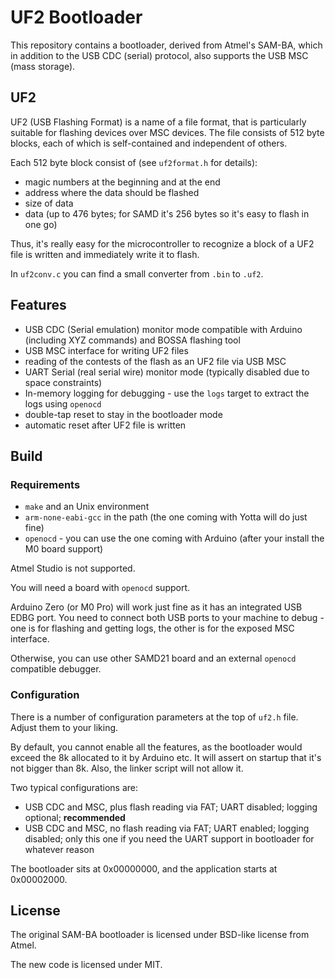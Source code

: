 # UF2 Bootloader

This repository contains a bootloader, derived from Atmel's SAM-BA,
which in addition to the USB CDC (serial) protocol, also supports
the USB MSC (mass storage).

## UF2 

UF2 (USB Flashing Format) is a name of a file format, that is particularly 
suitable for flashing devices over MSC devices. The file consists
of 512 byte blocks, each of which is self-contained and independent
of others.

Each 512 byte block consist of (see `uf2format.h` for details):
* magic numbers at the beginning and at the end
* address where the data should be flashed
* size of data
* data (up to 476 bytes; for SAMD it's 256 bytes so it's easy to flash in one go)

Thus, it's really easy for the microcontroller to recognize a block of
a UF2 file is written and immediately write it to flash.

In `uf2conv.c` you can find a small converter from `.bin` to `.uf2`.

## Features

* USB CDC (Serial emulation) monitor mode compatible with Arduino 
  (including XYZ commands) and BOSSA flashing tool
* USB MSC interface for writing UF2 files
* reading of the contests of the flash as an UF2 file via USB MSC
* UART Serial (real serial wire) monitor mode (typically disabled due to space constraints)
* In-memory logging for debugging - use the `logs` target to extract the logs using `openocd`
* double-tap reset to stay in the bootloader mode
* automatic reset after UF2 file is written

## Build

### Requirements

* `make` and an Unix environment
* `arm-none-eabi-gcc` in the path (the one coming with Yotta will do just fine)
* `openocd` - you can use the one coming with Arduino (after your install the M0 board support)

Atmel Studio is not supported.

You will need a board with `openocd` support.

Arduino Zero (or M0 Pro) will work just fine as it has an integrated USB EDBG
port. You need to connect both USB ports to your machine to debug - one is for
flashing and getting logs, the other is for the exposed MSC interface.

Otherwise, you can use other SAMD21 board and an external `openocd` compatible
debugger.

### Configuration

There is a number of configuration parameters at the top of `uf2.h` file.
Adjust them to your liking.

By default, you cannot enable all the features, as the bootloader would exceed 
the 8k allocated to it by Arduino etc. It will assert on startup that it's not bigger
than 8k. Also, the linker script will not allow it.

Two typical configurations are:

* USB CDC and MSC, plus flash reading via FAT; UART disabled; logging optional; **recommended**
* USB CDC and MSC, no flash reading via FAT; UART enabled; logging disabled; only this one if you need the UART support in bootloader for whatever reason

The bootloader sits at 0x00000000, and the application starts at 0x00002000.


## License

The original SAM-BA bootloader is licensed under BSD-like license from Atmel.

The new code is licensed under MIT.
